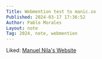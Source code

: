 ```yaml
---
Title: Webmention test to manic.so
Published: 2024-03-17 17:36:52
Author: Pablo Morales
Layout: note
Tag: 2024, note, webmention
---
```

Liked: <a href="https://manic.so/" class="u-like-of">Manuel Nila's Website</a>
